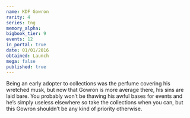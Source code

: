 ```yaml
---
name: KDF Gowron
rarity: 4
series: tng
memory_alpha:
bigbook_tier: 9
events: 12
in_portal: true
date: 01/01/2016
obtained: Launch
mega: false
published: true
---
```


Being an early adopter to collections was the perfume covering his wretched musk, but now that Gowron is more average there, his sins are laid bare. You probably won’t be thawing his awful bases for events and he’s simply useless elsewhere so take the collections when you can, but this Gowron shouldn’t be any kind of priority otherwise.
